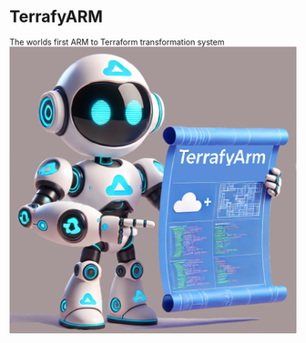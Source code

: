 # TerrafyARM
The worlds first ARM to Terraform transformation system
![TerrafyARM Logo](https://github.com/ChristofferWin/TerrafyARM/raw/main/docs/TerrafyARM%20mascot.png "TerrafyARM Logo")
